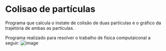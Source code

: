 # Colisao de partículas

Programa que calcula o instate de colisão de duas partículas e o gráfico da trajetória de ambas as partículas.

Programa realizado para resolver o trabalho de fisica computaiconal a seguir:
![image](https://user-images.githubusercontent.com/43549817/132139780-46626cba-d513-42f5-9593-7ef117686af6.png)
